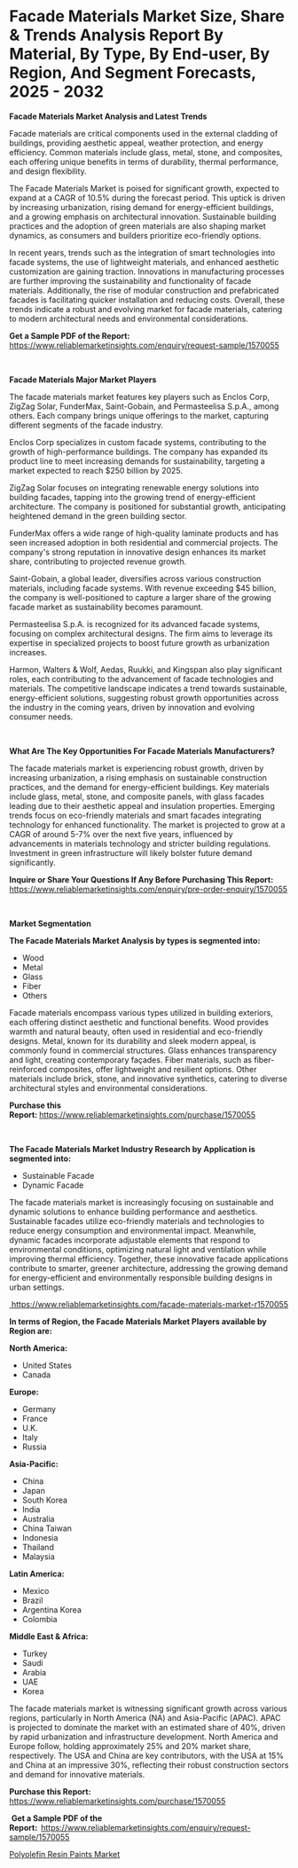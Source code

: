 <p><h1>Facade Materials Market Size, Share & Trends Analysis Report By Material, By Type, By End-user, By Region, And Segment Forecasts, 2025 - 2032</h1></p><p><strong>Facade Materials Market Analysis and Latest Trends</strong></p>
<p><p>Facade materials are critical components used in the external cladding of buildings, providing aesthetic appeal, weather protection, and energy efficiency. Common materials include glass, metal, stone, and composites, each offering unique benefits in terms of durability, thermal performance, and design flexibility.</p><p>The Facade Materials Market is poised for significant growth, expected to expand at a CAGR of 10.5% during the forecast period. This uptick is driven by increasing urbanization, rising demand for energy-efficient buildings, and a growing emphasis on architectural innovation. Sustainable building practices and the adoption of green materials are also shaping market dynamics, as consumers and builders prioritize eco-friendly options.</p><p>In recent years, trends such as the integration of smart technologies into facade systems, the use of lightweight materials, and enhanced aesthetic customization are gaining traction. Innovations in manufacturing processes are further improving the sustainability and functionality of facade materials. Additionally, the rise of modular construction and prefabricated facades is facilitating quicker installation and reducing costs. Overall, these trends indicate a robust and evolving market for facade materials, catering to modern architectural needs and environmental considerations.</p></p>
<p><strong>Get a Sample PDF of the Report:&nbsp;</strong> <a href="https://www.reliablemarketinsights.com/enquiry/request-sample/1570055?utm_campaign=2206&utm_medium=2&utm_source=Github&utm_content=ia&utm_term=25032025&utm_id=facade-materials">https://www.reliablemarketinsights.com/enquiry/request-sample/1570055</a></p>
<p>&nbsp;</p>
<p><strong>Facade Materials Major Market Players</strong></p>
<p><p>The facade materials market features key players such as Enclos Corp, ZigZag Solar, FunderMax, Saint-Gobain, and Permasteelisa S.p.A., among others. Each company brings unique offerings to the market, capturing different segments of the facade industry.</p><p>Enclos Corp specializes in custom facade systems, contributing to the growth of high-performance buildings. The company has expanded its product line to meet increasing demands for sustainability, targeting a market expected to reach $250 billion by 2025.</p><p>ZigZag Solar focuses on integrating renewable energy solutions into building facades, tapping into the growing trend of energy-efficient architecture. The company is positioned for substantial growth, anticipating heightened demand in the green building sector.</p><p>FunderMax offers a wide range of high-quality laminate products and has seen increased adoption in both residential and commercial projects. The company's strong reputation in innovative design enhances its market share, contributing to projected revenue growth.</p><p>Saint-Gobain, a global leader, diversifies across various construction materials, including facade systems. With revenue exceeding $45 billion, the company is well-positioned to capture a larger share of the growing facade market as sustainability becomes paramount.</p><p>Permasteelisa S.p.A. is recognized for its advanced facade systems, focusing on complex architectural designs. The firm aims to leverage its expertise in specialized projects to boost future growth as urbanization increases.</p><p>Harmon, Walters & Wolf, Aedas, Ruukki, and Kingspan also play significant roles, each contributing to the advancement of facade technologies and materials. The competitive landscape indicates a trend towards sustainable, energy-efficient solutions, suggesting robust growth opportunities across the industry in the coming years, driven by innovation and evolving consumer needs.</p></p>
<p>&nbsp;</p>
<p><strong>What Are The Key Opportunities For Facade Materials Manufacturers?</strong></p>
<p><p>The facade materials market is experiencing robust growth, driven by increasing urbanization, a rising emphasis on sustainable construction practices, and the demand for energy-efficient buildings. Key materials include glass, metal, stone, and composite panels, with glass facades leading due to their aesthetic appeal and insulation properties. Emerging trends focus on eco-friendly materials and smart facades integrating technology for enhanced functionality. The market is projected to grow at a CAGR of around 5-7% over the next five years, influenced by advancements in materials technology and stricter building regulations. Investment in green infrastructure will likely bolster future demand significantly.</p></p>
<p><strong>Inquire or Share Your Questions If Any Before Purchasing This Report:</strong> <a href="https://www.reliablemarketinsights.com/enquiry/pre-order-enquiry/1570055?utm_campaign=2206&utm_medium=2&utm_source=Github&utm_content=ia&utm_term=25032025&utm_id=facade-materials">https://www.reliablemarketinsights.com/enquiry/pre-order-enquiry/1570055</a></p>
<p>&nbsp;</p>
<p><strong>Market Segmentation</strong></p>
<p><strong>The Facade Materials Market Analysis by types is segmented into:</strong></p>
<p><ul><li>Wood</li><li>Metal</li><li>Glass</li><li>Fiber</li><li>Others</li></ul></p>
<p><p>Facade materials encompass various types utilized in building exteriors, each offering distinct aesthetic and functional benefits. Wood provides warmth and natural beauty, often used in residential and eco-friendly designs. Metal, known for its durability and sleek modern appeal, is commonly found in commercial structures. Glass enhances transparency and light, creating contemporary façades. Fiber materials, such as fiber-reinforced composites, offer lightweight and resilient options. Other materials include brick, stone, and innovative synthetics, catering to diverse architectural styles and environmental considerations.</p></p>
<p><strong>Purchase this Report:&nbsp;</strong><a href="https://www.reliablemarketinsights.com/purchase/1570055?utm_campaign=2206&utm_medium=2&utm_source=Github&utm_content=ia&utm_term=25032025&utm_id=facade-materials">https://www.reliablemarketinsights.com/purchase/1570055</a></p>
<p>&nbsp;</p>
<p><strong>The Facade Materials Market Industry Research by Application is segmented into:</strong></p>
<p><ul><li>Sustainable Facade</li><li>Dynamic Facade</li></ul></p>
<p><p>The facade materials market is increasingly focusing on sustainable and dynamic solutions to enhance building performance and aesthetics. Sustainable facades utilize eco-friendly materials and technologies to reduce energy consumption and environmental impact. Meanwhile, dynamic facades incorporate adjustable elements that respond to environmental conditions, optimizing natural light and ventilation while improving thermal efficiency. Together, these innovative facade applications contribute to smarter, greener architecture, addressing the growing demand for energy-efficient and environmentally responsible building designs in urban settings.</p></p>
<p><a href="https://www.reliablemarketinsights.com/facade-materials-market-r1570055?utm_campaign=2206&utm_medium=2&utm_source=Github&utm_content=ia&utm_term=25032025&utm_id=facade-materials">&nbsp;https://www.reliablemarketinsights.com/facade-materials-market-r1570055</a></p>
<p><strong>In terms of Region, the Facade Materials Market Players available by Region are:</strong></p>
<p>
    <p> <strong> North America: </strong>
        <ul>
            <li>United States</li>
            <li>Canada</li>
        </ul>
        </p> 
    <p> <strong> Europe: </strong>
        <ul>
            <li>Germany</li>
            <li>France</li>
            <li>U.K.</li>
            <li>Italy</li>
            <li>Russia</li>
        </ul>
        </p> 
    <p> <strong> Asia-Pacific: </strong>
        <ul>
            <li>China</li>
            <li>Japan</li>
            <li>South Korea</li>
            <li>India</li>
            <li>Australia</li>
            <li>China Taiwan</li>
            <li>Indonesia</li>
            <li>Thailand</li>
            <li>Malaysia</li>
        </ul>
        </p> 
    <p> <strong> Latin America: </strong>
        <ul>
            <li>Mexico</li>
            <li>Brazil</li>
            <li>Argentina Korea</li>
            <li>Colombia</li>
        </ul>
        </p> 
    <p> <strong> Middle East & Africa: </strong>
        <ul>
            <li>Turkey</li>
            <li>Saudi</li>
            <li>Arabia</li>
            <li>UAE</li>
            <li>Korea</li>
        </ul>
    </p>
    </p>
<p><p>The facade materials market is witnessing significant growth across various regions, particularly in North America (NA) and Asia-Pacific (APAC). APAC is projected to dominate the market with an estimated share of 40%, driven by rapid urbanization and infrastructure development. North America and Europe follow, holding approximately 25% and 20% market share, respectively. The USA and China are key contributors, with the USA at 15% and China at an impressive 30%, reflecting their robust construction sectors and demand for innovative materials.</p></p>
<p><strong>Purchase this Report: </strong><a href="https://www.reliablemarketinsights.com/purchase/1570055?utm_campaign=2206&utm_medium=2&utm_source=Github&utm_content=ia&utm_term=25032025&utm_id=facade-materials">https://www.reliablemarketinsights.com/purchase/1570055</a></p>
<p>&nbsp;<strong>Get a Sample PDF of the Report:&nbsp;&nbsp;</strong><a href="https://www.reliablemarketinsights.com/enquiry/request-sample/1570055?utm_campaign=2206&utm_medium=2&utm_source=Github&utm_content=ia&utm_term=25032025&utm_id=facade-materials">https://www.reliablemarketinsights.com/enquiry/request-sample/1570055</a></p>
<p><strong></strong></p>
<p><p><a href="https://github.com/wwwkeltoum/Market-Research-Report-List-5/blob/main/polyolefin-resin-paints-market.md?utm_campaign=2206&utm_medium=2&utm_source=Github&utm_content=ia&utm_term=25032025&utm_id=facade-materials">Polyolefin Resin Paints Market</a></p></p>